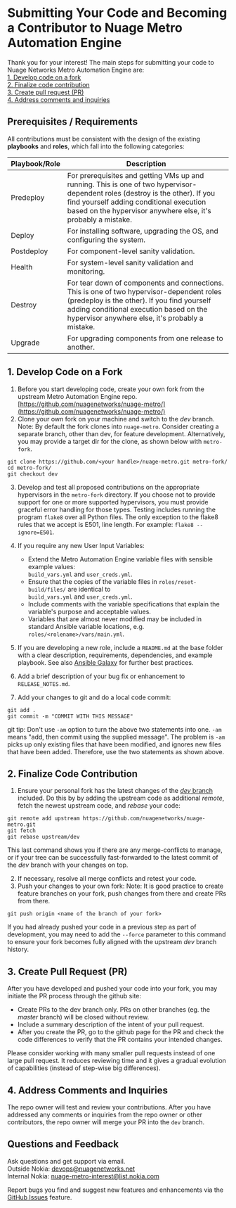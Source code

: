 # Submitting Your Code and Becoming a Contributor to Nuage Metro Automation Engine
Thank you for your interest! The main steps for submitting your code to Nuage Networks Metro Automation Engine are:  
[1. Develop code on a fork](#1-develop-code-on-a-fork)  
[2. Finalize code contribution](#2-finalize-code-contribution)  
[3. Create pull request (PR)](#3-create-pull-request-pr)  
[4. Address comments and inquiries](#4-address-comments-and-inquiries)  
## Prerequisites / Requirements
All contributions must be consistent with the design of the existing **playbooks** and **roles**, which fall into the following categories:

Playbook/Role | Description
---- | ----
Predeploy | For prerequisites and getting VMs up and running. This is one of two hypervisor-dependent roles (destroy is the other). If you find yourself adding conditional execution based on the hypervisor anywhere else, it's probably a mistake.
Deploy | For installing software, upgrading the OS, and configuring the system.
Postdeploy | For component-level sanity validation.
Health | For system-level sanity validation and monitoring.
Destroy | For tear down of components and connections. This is one of two hypervisor-dependent roles (predeploy is the other). If you find yourself adding conditional execution based on the hypervisor anywhere else, it's probably a mistake.
Upgrade | For upgrading components from one release to another.
## 1. Develop Code on a Fork
1. Before you start developing code, create your own fork from the upstream Metro Automation Engine repo. [https://github.com/nuagenetworks/nuage-metro/](https://github.com/nuagenetworks/nuage-metro/)
2. Clone your own fork on your machine and switch to the _dev_ branch.  
Note: By default the fork clones into `nuage-metro`. Consider creating a separate branch, other than dev, for feature development. Alternatively, you may provide a target dir for the clone, as shown below with `metro-fork`.
```
git clone https://github.com/<your handle>/nuage-metro.git metro-fork/
cd metro-fork/
git checkout dev
```
3. Develop and test all proposed contributions on the appropriate hypervisors in the `metro-fork` directory. If you choose not to provide support for one or more supported hypervisors, you must provide graceful error handling for those types. Testing includes running the program `flake8` over all Python files. The only exception to the flake8 rules that we accept is E501, line length. For example: `flake8 --ignore=E501`.

4. If you require any new User Input Variables:
    * Extend the Metro Automation Engine variable files with sensible example values:<br> `build_vars.yml` and `user_creds.yml`.
    * Ensure that the copies of the variable files in `roles/reset-build/files/` are identical to<br>`build_vars.yml` and `user_creds.yml`.
    * Include comments with the variable specifications that explain the variable's purpose and acceptable values.
    * Variables that are almost never modified may be included in standard Ansible variable locations, e.g. `roles/<rolename>/vars/main.yml`.

5. If you are developing a new role, include a `README.md` at the base folder with a clear description, requirements, dependencies, and example playbook. See also [Ansible Galaxy](https://galaxy.ansible.com/intro) for further best practices.

6. Add a brief description of your bug fix or enhancement to `RELEASE_NOTES.md`.

7. Add your changes to git and do a local code commit:
```
git add .
git commit -m "COMMIT WITH THIS MESSAGE"
```
git tip: Don't use `-am` option to turn the above two statements into one. `-am` means "add, then commit using the supplied message". The problem is `-am` picks up only existing files that have been modified, and ignores new files that have been added. Therefore, use the two statements as shown above.
## 2. Finalize Code Contribution
1. Ensure your personal fork has the latest changes of the [*dev* branch](https://github.com/nuagenetworks/nuage-metro/tree/dev) included. Do this by by adding the upstream code as additional _remote_, fetch the newest upstream code, and _rebase_ your code:
```
git remote add upstream https://github.com/nuagenetworks/nuage-metro.git
git fetch
git rebase upstream/dev
```
This last command shows you if there are any merge-conflicts to manage, or if your tree can be successfully fast-forwarded to the latest commit of the *dev* branch with your changes on top.

2. If necessary, resolve all merge conflicts and retest your code.
3. Push your changes to your own fork:
Note: It is good practice to create feature branches on your fork, push changes from there and create PRs from there.
```
git push origin <name of the branch of your fork>
```
If you had already pushed your code in a previous step as part of development, you may need to add the `--force` parameter to this command to ensure your fork becomes fully aligned with the upstream _dev_ branch history.
## 3. Create Pull Request (PR)
After you have developed and pushed your code into your fork, you may initiate the PR process through the github site:
* Create PRs to the dev branch only. PRs on other branches (eg. the _master_ branch) will be closed without review.
* Include a summary description of the intent of your pull request.
* After you create the PR, go to the github page for the PR and check the code differences to verify that the PR contains your intended changes.

Please consider working with many smaller pull requests instead of one large pull request.
It reduces reviewing time and it gives a gradual evolution of capabilities (instead of step-wise big differences).
## 4. Address Comments and Inquiries
The repo owner will test and review your contributions. After you have addressed any comments or inquiries from the repo owner or other contributors, the repo owner will merge your PR into the `dev` branch.
## Questions and Feedback
Ask questions and get support via email.  
  Outside Nokia: [devops@nuagenetworks.net](mailto:deveops@nuagenetworks.net "send email to nuage-metro project")  
  Internal Nokia: [nuage-metro-interest@list.nokia.com](mailto:nuage-metro-interest@list.nokia.com "send email to nuage-metro project")

Report bugs you find and suggest new features and enhancements via the [GitHub Issues](https://github.com/nuagenetworks/nuage-metro/issues "nuage-metro issues") feature.
